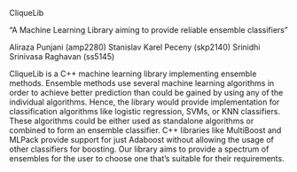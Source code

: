CliqueLib

“A Machine Learning Library aiming to provide reliable ensemble classifiers”


Aliraza Punjani (amp2280)
Stanislav Karel Peceny (skp2140)
Srinidhi Srinivasa Raghavan (ss5145)

CliqueLib is a C++ machine learning library implementing ensemble methods. Ensemble methods use several machine learning algorithms in order to achieve better prediction than could be gained by using any of the individual algorithms. Hence, the library would provide implementation for classification algorithms like logistic regression, SVMs, or KNN classifiers. These algorithms could be either used as standalone algorithms or combined to form an ensemble classifier. C++ libraries like MultiBoost and MLPack provide support for just Adaboost without allowing the usage of other classifiers for boosting. Our library aims to provide a spectrum of ensembles for the user to choose one that’s suitable for their requirements.

